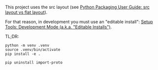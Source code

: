 This project uses the src layout (see [Python Packaging User Guide: src layout vs flat layout](https://packaging.python.org/en/latest/discussions/src-layout-vs-flat-layout/)).

For that reason, in development you must use an "editable install": [Setup Tools: Development Mode (a.k.a. "Editable Installs")](https://setuptools.pypa.io/en/latest/userguide/development_mode.html).

TL;DR:

```
python -m venv .venv
source .venv/bin/activate
pip install -e .
```

```
pip uninstall import-proto
```